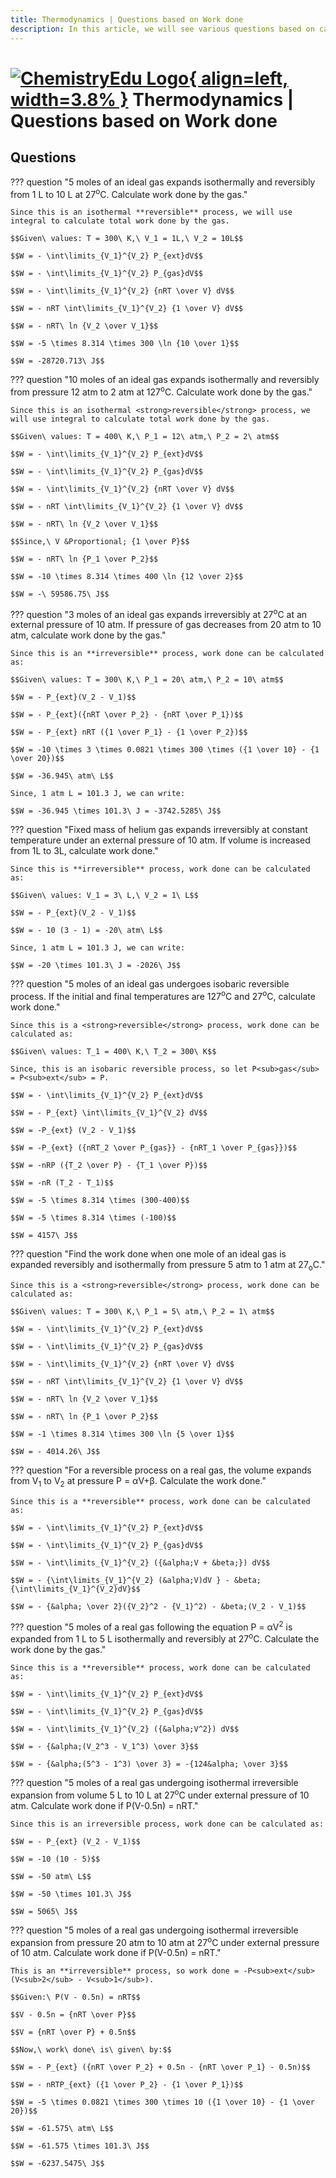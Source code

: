 ```yaml
---
title: Thermodynamics | Questions based on Work done
description: In this article, we will see various questions based on calculation of work done.
---
```


# [![ChemistryEdu Logo](../../images/favicon.svg){ align=left, width=3.8% }](../../index.md)  Thermodynamics | Questions based on Work done

## Questions

??? question "5 moles of an ideal gas expands isothermally and reversibly from 1 L to 10 L at 27<sup>o</sup>C. Calculate work done by the gas."

    Since this is an isothermal **reversible** process, we will use integral to calculate total work done by the gas.

    $$Given\ values: T = 300\ K,\ V_1 = 1L,\ V_2 = 10L$$

    $$W = - \int\limits_{V_1}^{V_2} P_{ext}dV$$

    $$W = - \int\limits_{V_1}^{V_2} P_{gas}dV$$

    $$W = - \int\limits_{V_1}^{V_2} {nRT \over V} dV$$

    $$W = - nRT \int\limits_{V_1}^{V_2} {1 \over V} dV$$

    $$W = - nRT\ ln {V_2 \over V_1}$$

    $$W = -5 \times 8.314 \times 300 \ln {10 \over 1}$$

    $$W = -28720.713\ J$$

??? question "10 moles of an ideal gas expands isothermally and reversibly from pressure 12 atm to 2 atm at 127<sup>o</sup>C. Calculate work done by the gas."

    Since this is an isothermal <strong>reversible</strong> process, we will use integral to calculate total work done by the gas.

    $$Given\ values: T = 400\ K,\ P_1 = 12\ atm,\ P_2 = 2\ atm$$

    $$W = - \int\limits_{V_1}^{V_2} P_{ext}dV$$

    $$W = - \int\limits_{V_1}^{V_2} P_{gas}dV$$

    $$W = - \int\limits_{V_1}^{V_2} {nRT \over V} dV$$

    $$W = - nRT \int\limits_{V_1}^{V_2} {1 \over V} dV$$

    $$W = - nRT\ ln {V_2 \over V_1}$$

    $$Since,\ V &Proportional; {1 \over P}$$

    $$W = - nRT\ ln {P_1 \over P_2}$$

    $$W = -10 \times 8.314 \times 400 \ln {12 \over 2}$$

    $$W = -\ 59586.75\ J$$

??? question "3 moles of an ideal gas expands irreversibly at 27<sup>o</sup>C at an external pressure of 10 atm. If pressure of gas decreases from 20 atm to 10 atm, calculate work done by the gas."

    Since this is an **irreversible** process, work done can be calculated as:

    $$Given\ values: T = 300\ K,\ P_1 = 20\ atm,\ P_2 = 10\ atm$$

    $$W = - P_{ext}(V_2 - V_1)$$

    $$W = - P_{ext}({nRT \over P_2} - {nRT \over P_1})$$

    $$W = - P_{ext} nRT ({1 \over P_1} - {1 \over P_2})$$

    $$W = -10 \times 3 \times 0.0821 \times 300 \times ({1 \over 10} - {1 \over 20})$$

    $$W = -36.945\ atm\ L$$

    Since, 1 atm L = 101.3 J, we can write:

    $$W = -36.945 \times 101.3\ J = -3742.5285\ J$$

??? question "Fixed mass of helium gas expands irreversibly at constant temperature under an external pressure of 10 atm. If volume is increased from 1L to 3L, calculate work done."

    Since this is **irreversible** process, work done can be calculated as:

    $$Given\ values: V_1 = 3\ L,\ V_2 = 1\ L$$

    $$W = - P_{ext}(V_2 - V_1)$$

    $$W = - 10 (3 - 1) = -20\ atm\ L$$

    Since, 1 atm L = 101.3 J, we can write:

    $$W = -20 \times 101.3\ J = -2026\ J$$

??? question "5 moles of an ideal gas undergoes isobaric reversible process. If the initial and final temperatures are 127<sup>o</sup>C and 27<sup>o</sup>C, calculate work done."

    Since this is a <strong>reversible</strong> process, work done can be calculated as:

    $$Given\ values: T_1 = 400\ K,\ T_2 = 300\ K$$

    Since, this is an isobaric reversible process, so let P<sub>gas</sub> = P<sub>ext</sub> = P.

    $$W = - \int\limits_{V_1}^{V_2} P_{ext}dV$$

    $$W = - P_{ext} \int\limits_{V_1}^{V_2} dV$$

    $$W = -P_{ext} (V_2 - V_1)$$

    $$W = -P_{ext} ({nRT_2 \over P_{gas}} - {nRT_1 \over P_{gas}})$$

    $$W = -nRP ({T_2 \over P} - {T_1 \over P})$$

    $$W = -nR (T_2 - T_1)$$

    $$W = -5 \times 8.314 \times (300-400)$$

    $$W = -5 \times 8.314 \times (-100)$$

    $$W = 4157\ J$$

??? question "Find the work done when one mole of an ideal gas is expanded reversibly and isothermally from pressure 5 atm to 1 atm at 27<sub>o</sub>C."

    Since this is a <strong>reversible</strong> process, work done can be calculated as:

    $$Given\ values: T = 300\ K,\ P_1 = 5\ atm,\ P_2 = 1\ atm$$

    $$W = - \int\limits_{V_1}^{V_2} P_{ext}dV$$

    $$W = - \int\limits_{V_1}^{V_2} P_{gas}dV$$

    $$W = - \int\limits_{V_1}^{V_2} {nRT \over V} dV$$

    $$W = - nRT \int\limits_{V_1}^{V_2} {1 \over V} dV$$

    $$W = - nRT\ ln {V_2 \over V_1}$$

    $$W = - nRT\ ln {P_1 \over P_2}$$

    $$W = -1 \times 8.314 \times 300 \ln {5 \over 1}$$

    $$W = - 4014.26\ J$$

??? question "For a reversible process on a real gas, the volume expands from V<sub>1</sub> to V<sub>2</sub> at pressure P = &alpha;V+&beta;. Calculate the work done."

    Since this is a **reversible** process, work done can be calculated as:

    $$W = - \int\limits_{V_1}^{V_2} P_{ext}dV$$

    $$W = - \int\limits_{V_1}^{V_2} P_{gas}dV$$

    $$W = - \int\limits_{V_1}^{V_2} ({&alpha;V + &beta;}) dV$$

    $$W = - {\int\limits_{V_1}^{V_2} (&alpha;V)dV } - &beta;{\int\limits_{V_1}^{V_2}dV}$$

    $$W = - {&alpha; \over 2}({V_2}^2 - {V_1}^2) - &beta;(V_2 - V_1)$$

??? question "5 moles of a real gas following the equation P = &alpha;V<sup>2</sup> is expanded from 1 L to 5 L isothermally and reversibly at 27<sup>o</sup>C. Calculate the work done by the gas."

    Since this is a **reversible** process, work done can be calculated as:

    $$W = - \int\limits_{V_1}^{V_2} P_{ext}dV$$

    $$W = - \int\limits_{V_1}^{V_2} P_{gas}dV$$

    $$W = - \int\limits_{V_1}^{V_2} ({&alpha;V^2}) dV$$

    $$W = - {&alpha;(V_2^3 - V_1^3) \over 3}$$

    $$W = - {&alpha;(5^3 - 1^3) \over 3} = -{124&alpha; \over 3}$$

??? question "5 moles of a real gas undergoing isothermal irreversible expansion from volume 5 L to 10 L at 27<sup>o</sup>C under external pressure of 10 atm. Calculate work done if P(V-0.5n) = nRT."

    Since this is an irreversible process, work done can be calculated as:

    $$W = - P_{ext} (V_2 - V_1)$$

    $$W = -10 (10 - 5)$$

    $$W = -50 atm\ L$$

    $$W = -50 \times 101.3\ J$$

    $$W = 5065\ J$$

??? question "5 moles of a real gas undergoing isothermal irreversible expansion from pressure 20 atm to 10 atm at 27<sup>o</sup>C under external pressure of 10 atm. Calculate work done if P(V-0.5n) = nRT."

    This is an **irreversible** process, so work done = -P<sub>ext</sub>(V<sub>2</sub> - V<sub>1</sub>).

    $$Given:\ P(V - 0.5n) = nRT$$

    $$V - 0.5n = {nRT \over P}$$

    $$V = {nRT \over P} + 0.5n$$

    $$Now,\ work\ done\ is\ given\ by:$$

    $$W = - P_{ext} ({nRT \over P_2} + 0.5n - {nRT \over P_1} - 0.5n)$$

    $$W = - nRTP_{ext} ({1 \over P_2} - {1 \over P_1})$$

    $$W = -5 \times 0.0821 \times 300 \times 10 ({1 \over 10} - {1 \over 20})$$

    $$W = -61.575\ atm\ L$$

    $$W = -61.575 \times 101.3\ J$$

    $$W = -6237.5475\ J$$
